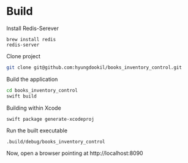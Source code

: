 # Build

Install Redis-Serever
```
brew install redis
redis-server
```

Clone project
```bash
git clone git@github.com:hyungdookil/books_inventory_control.git
```

Build the application
```bash
cd books_inventory_control
swift build
```

Building within Xcode
```
swift package generate-xcodeproj
```

Run the built executable
```
.build/debug/books_inventory_control
```

Now, open a browser pointing at http://localhost:8090
